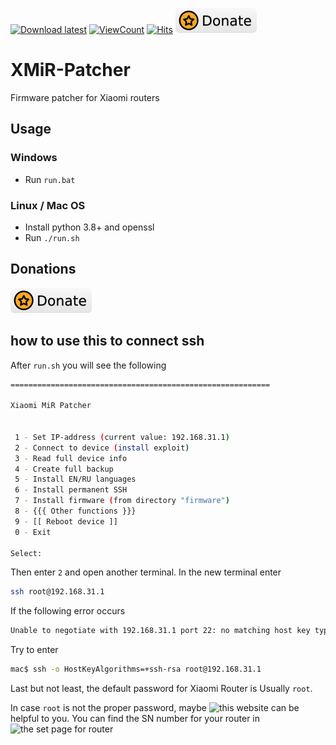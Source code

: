 [![Download latest](https://img.shields.io/badge/🡇-Download_latest-green)](https://github.com/openwrt-xiaomi/xmir-patcher/archive/refs/heads/main.zip)
[![ViewCount](https://views.whatilearened.today/views/github/openwrt-xiaomi/xmir-patcher.svg)](https://github.com/openwrt-xiaomi/xmir-patcher/archive/refs/heads/main.zip)
[![Hits](https://hits.seeyoufarm.com/api/count/incr/badge.svg?url=https%3A%2F%2Fgithub.com%2Fopenwrt-xiaomi%2Fxmir-patcher&count_bg=%2379C83D&title_bg=%23555555&icon=&icon_color=%23E7E7E7&title=hits&edge_flat=false)](https://github.com/openwrt-xiaomi/xmir-patcher/archive/refs/heads/main.zip)
[![Donations Page](https://github.com/andry81-cache/gh-content-static-cache/raw/master/common/badges/donate/donate.svg)](https://github.com/remittor/donate)

# XMiR-Patcher
Firmware patcher for Xiaomi routers


## Usage

### Windows

* Run `run.bat`

### Linux / Mac OS

* Install python 3.8+ and openssl
* Run `./run.sh`

## Donations

[![Donations Page](https://github.com/andry81-cache/gh-content-static-cache/raw/master/common/badges/donate/donate.svg)](https://github.com/remittor/donate)
## how to use this to connect ssh
After `run.sh` you will see the following
```bash
==========================================================

Xiaomi MiR Patcher  


 1 - Set IP-address (current value: 192.168.31.1)
 2 - Connect to device (install exploit)
 3 - Read full device info
 4 - Create full backup
 5 - Install EN/RU languages
 6 - Install permanent SSH
 7 - Install firmware (from directory "firmware")
 8 - {{{ Other functions }}}
 9 - [[ Reboot device ]]
 0 - Exit

Select: 
```

Then enter `2` and open another terminal. In the new terminal enter
```bash
ssh root@192.168.31.1
```
If the following error occurs 
```bash
Unable to negotiate with 192.168.31.1 port 22: no matching host key type found. Their offer: ssh-rsa
```

Try to enter 
```bash
mac$ ssh -o HostKeyAlgorithms=+ssh-rsa root@192.168.31.1
```

Last but not least, the default password for Xiaomi Router is Usually `root`.

In case `root` is not the proper password, maybe ![this website](https://miwifi.dev/ssh) can be helpful to you. You can find the SN number for your router in ![the set page for router](http://192.168.31.1/)

